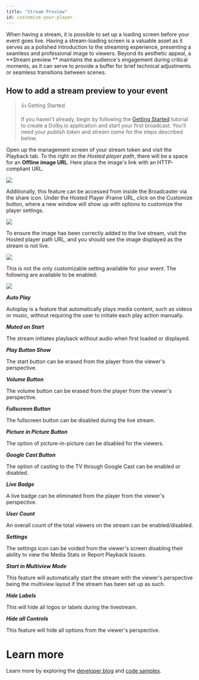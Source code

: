 ```yaml
---
title: "Stream Preview"
id: customize-your-player
---
```

When having a stream, it is possible to set up a loading screen before your event goes live. Having a stream-loading screen is a valuable asset as it serves as a polished introduction to the streaming experience, presenting a seamless and professional image to viewers. Beyond its aesthetic appeal, a **Stream preview ** maintains the audience's engagement during critical moments, as it can serve to provide a buffer for brief technical adjustments or seamless transitions between scenes. 

## How to add a stream preview to your event

> 👍 Getting Started
> 
> If you haven't already, begin by following the [Getting Started](/millicast/getting-started/introduction-to-streaming-apis.md) tutorial to create a Dolby.io application and start your first broadcast. You'll need your _publish token_ and _stream name_ for the steps described below.

Open up the management screen of your stream token and visit the Playback tab. To the right on the _Hosted player path_, there will be a space for an **Offline image URL**.  Here place the image's link with an HTTP-compliant URL. 


![](https://cdn.TODO.io/docs/readme/aadd87b-stream_preview.png)



Additionally, this feature can be accessed from inside the Broadcaster via the share icon. Under the Hosted Player iFrame URL, click on the Customize button, where a new window will show up with options to customize the player settings. 


![](https://cdn.TODO.io/docs/readme/6f033b7-Capture_decran_2023-08-07_a_4.37.33_PM.png)



To ensure the image has been correctly added to the live stream, visit the Hosted player path URL, and you should see the image displayed as the stream is not live. 


![](https://cdn.TODO.io/docs/readme/48a5cb3-Capture_decran_2023-08-07_a_4.41.25_PM.png)



This is not the only customizable setting available for your event. The following are available to be enabled: 


![](https://cdn.TODO.io/docs/readme/a1f407f-Capture_decran_2023-08-07_a_4.55.22_PM.png)



**_Auto Play_**

Autoplay is a feature that automatically plays media content, such as videos or music, without requiring the user to initiate each play action manually.

**_Muted on Start_**

The stream initiates playback without audio when first loaded or displayed.

**_Play Button Show_**

The start button can be erased from the player from the viewer's perspective.

_**Volume Button**_

The volume button can be erased from the player from the viewer's perspective.

**_Fullscreen Button_**

The fullscreen button can be disabled during the live stream.

**_Picture in Picture Button_**

The option of picture-in-picture can be disabled for the viewers.

_**Google Cast Button**_

The option of casting to the TV through Google Cast can be enabled or disabled.

**_Live Badge_**

A live badge can be eliminated from the player from the viewer's perspective.

**_User Count_**

An overall count of the total viewers on the stream can be enabled/disabled.

**_Settings_**

The settings icon can be voided from the viewer's screen disabling their ability to view the Media Stats or Report Playback Issues.

**_Start in Multiview Mode_**

This feature will automatically start the stream with the viewer's perspective being the multiview layout if the stream has been set up as such.

**_Hide Labels_**

This will hide all logos or labels during the livestream.

**_Hide all Controls_**

This feature will hide all options from the viewer's perspective.

# Learn more

Learn more by exploring the [developer blog](https://dolby.io/blog/tag/distribution/) and [code samples](https://github.com/orgs/dolbyio-samples/repositories?q=distribution).




